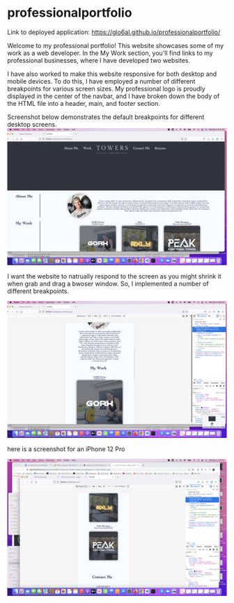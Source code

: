 # professionalportfolio

Link to deployed application: https://glo6al.github.io/professionalportfolio/

Welcome to my professional portfolio! This website showcases some of my work as a web developer. In the My Work section, you'll find links to my professional businesses, where I have developed two websites.

I have also worked to make this website responsive for both desktop and mobile devices. To do this, I have employed a number of different breakpoints for various screen sizes. My professional logo is proudly displayed in the center of the navbar, and I have broken down the body of the HTML file into a header, main, and footer section.

Screenshot below demonstrates the default breakpoints for different desktop screens.
![screenshot of desktop](./assets/images/Screen%20Shot%202022-05-04%20at%208.05.22%20AM.png)

I want the website to natrually respond to the screen as you might shrink it when grab and drag a bwoser window. So, I implemented a number of different breakpoints.

![screenshot of small tablet or large phone screens](./assets/images/Screen%20Shot%202022-05-04%20at%208.06.11%20AM.png)

here is a screenshot for an iPhone 12 Pro

![screenshot of iphone 12 pro](./assets/images/Screen%20Shot%202022-05-04%20at%208.40.06%20AM.png)
